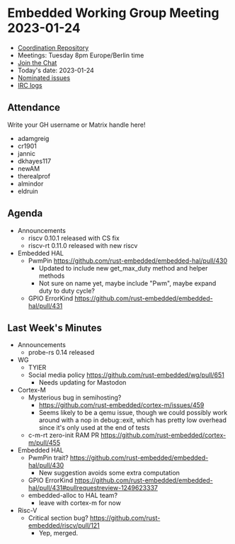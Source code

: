 # Embedded Working Group Meeting 2023-01-24

* [Coordination Repository]
* Meetings: Tuesday 8pm Europe/Berlin time
* [Join the Chat]
* Today's date: 2023-01-24
* [Nominated issues](https://github.com/search?q=org%3Arust-embedded+label%3Anominated+is%3Aopen&type=Issues)
* [IRC logs]

[Coordination Repository]: https://github.com/rust-embedded/wg
[Join the Chat]: https://matrix.to/#/#rust-embedded:matrix.org
[IRC logs]: https://libera.irclog.whitequark.org/rust-embedded/2023-01-24

## Attendance

Write your GH username or Matrix handle here!

* adamgreig
* cr1901
* jannic
* dkhayes117
* newAM
* therealprof
* almindor
* eldruin

## Agenda

* Announcements
    * riscv 0.10.1 released with CS fix
    * riscv-rt 0.11.0 released with new riscv
* Embedded HAL
    * PwmPin https://github.com/rust-embedded/embedded-hal/pull/430
        * Updated to include new get_max_duty method and helper methods
        * Not sure on name yet, maybe include "Pwm", maybe expand duty to duty cycle?
    * GPIO ErrorKind https://github.com/rust-embedded/embedded-hal/pull/431

## Last Week's Minutes

* Announcements
    * probe-rs 0.14 released
* WG
    * TYIER
    * Social media policy https://github.com/rust-embedded/wg/pull/651
        * Needs updating for Mastodon
* Cortex-M
    * Mysterious bug in semihosting?
        * https://github.com/rust-embedded/cortex-m/issues/459
        * Seems likely to be a qemu issue, though we could
          possibly work around with a nop in debug::exit,
          which has pretty low overhead since it's only
          used at the end of tests
    * c-m-rt zero-init RAM PR https://github.com/rust-embedded/cortex-m/pull/455
* Embedded HAL
    * PwmPin trait? https://github.com/rust-embedded/embedded-hal/pull/430
        * New suggestion avoids some extra computation
    * GPIO ErrorKind https://github.com/rust-embedded/embedded-hal/pull/431#pullrequestreview-1249623337
    * embedded-alloc to HAL team?
        * leave with cortex-m for now
* Risc-V
    * Critical section bug? https://github.com/rust-embedded/riscv/pull/121
        * Yep, merged.
